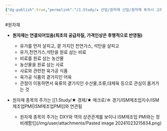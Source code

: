```yaml
---
{"dg-publish":true,"permalink":"/1.Study/★ 산업/원자재 산업/원자재 투자시 고려할 부분/","created":"2024-11-20T21:02:28.588+09:00","updated":"2025-06-03T20:07:20.885+09:00"}
---
```


#원자재



- **원자재는 연결되어있음(최초의 공급차질, 가격인상은 후행적으로 반영됨)**
    
	- 유가를 먼저 살피고, 곁 가지인 천연가스, 석탄을 살피고
	- 유가,천연가스,석탄을 원료 삼는 비료
	- 비료를 원료 삼는 농산물
	- 농산물을 원료 삼는 사료
	- 사료와 관련한 육가공 식품
	- 육가공 식품의 곁가지인 어육
	- 관점이 이동하면서 육류의 곁가지인 수산물,조류,대체육 등으로 관심이 옮겨가는 것


- 원자재 종목의 주가는 [[1.Study/★ 경제/★ 매크로/☆ 경기/ISM제조업지수/ISM제조업PMI\|ISM제조업PMI]]와 연관됨
	- 원자재 종목의 주가는 DXY와 역의 상관관계를 보이나 ISM제조업 PMI와는 정비례함![](/img/user/attachments/Pasted image 20241023215834.png)